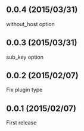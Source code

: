 ## 0.0.4 (2015/03/31)
without_host option

## 0.0.3 (2015/03/31)
sub_key option

## 0.0.2 (2015/02/07)
Fix plugin type

## 0.0.1 (2015/02/07)
First release